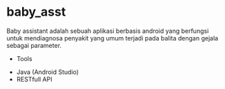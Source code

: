 # baby_asst
Baby assistant adalah sebuah aplikasi berbasis android yang berfungsi untuk mendiagnosa penyakit yang umum terjadi pada balita dengan gejala sebagai parameter.

* Tools
- Java (Android Studio)
- RESTfull API
